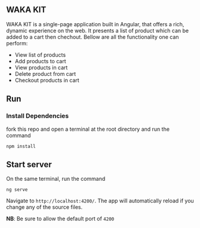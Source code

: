 ## WAKA KIT

WAKA KIT is a single-page application built in Angular, that offers a rich, dynamic experience on the web. It presents a list of product which can be added to a cart then chechout. Bellow are all the functionality one can perform:

- View list of products
- Add products to cart
- View products in cart
- Delete product from cart
- Checkout products in cart

## Run

### Install Dependencies

fork this repo and open a terminal at the root directory and run the command

```
npm install
```

## Start server

On the same terminal, run the command

```
ng serve
```

Navigate to `http://localhost:4200/`. The app will automatically reload if you change any of the source files.

**NB**: Be sure to allow the default port of `4200`
